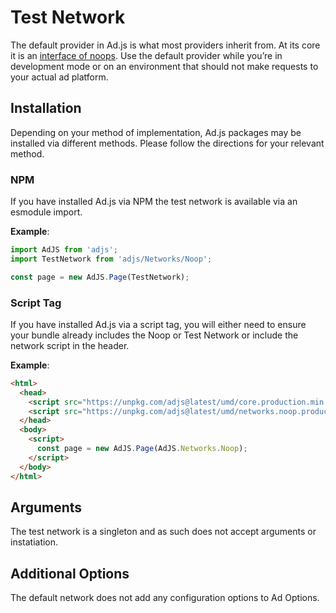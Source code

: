 # Test Network
The default provider in Ad.js is what most providers inherit from. At its core it is an [interface of noops](https://github.com/Econify/ad.js/blob/master/src/networks/Noop.ts). Use the default provider while you’re in development mode or on an environment that should not make requests to your actual ad platform.

## Installation
Depending on your method of implementation, Ad.js packages may be installed via different methods.
Please follow the directions for your relevant method.

### NPM
If you have installed Ad.js via NPM the test network is available via an esmodule import.

__Example__:
```js
import AdJS from 'adjs';
import TestNetwork from 'adjs/Networks/Noop';

const page = new AdJS.Page(TestNetwork);
```

### Script Tag
If you have installed Ad.js via a script tag, you will either need to ensure your bundle already
includes the Noop or Test Network or include the network script in the header.

__Example__:
```html
<html>
  <head>
    <script src="https://unpkg.com/adjs@latest/umd/core.production.min.js"></script>
    <script src="https://unpkg.com/adjs@latest/umd/networks.noop.production.min.js"></script>
  </head>
  <body>
    <script>
      const page = new AdJS.Page(AdJS.Networks.Noop);
    </script>
  </body>
</html>
```

## Arguments
The test network is a singleton and as such does not accept arguments or instatiation.

## Additional Options
The default network does not add any configuration options to Ad Options.
